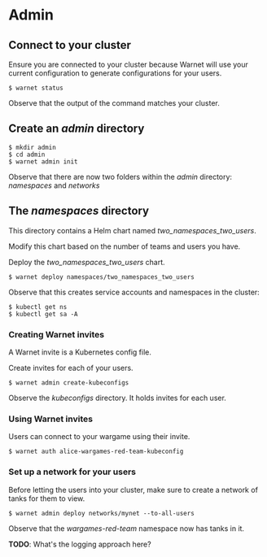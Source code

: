# Admin

## Connect to your cluster

Ensure you are connected to your cluster because Warnet will use your current configuration to generate configurations for your users.

```shell
$ warnet status
```

Observe that the output of the command matches your cluster.

## Create an *admin* directory

```shell
$ mkdir admin
$ cd admin
$ warnet admin init
```

Observe that there are now two folders within the *admin* directory: *namespaces* and *networks*

## The *namespaces* directory
This directory contains a Helm chart named *two_namespaces_two_users*.

Modify this chart based on the number of teams and users you have.

Deploy the *two_namespaces_two_users* chart.

```shell
$ warnet deploy namespaces/two_namespaces_two_users
```

Observe that this creates service accounts and namespaces in the cluster:

```shell
$ kubectl get ns
$ kubectl get sa -A
```

### Creating Warnet invites
A Warnet invite is a Kubernetes config file.

Create invites for each of your users.

```shell
$ warnet admin create-kubeconfigs
```

Observe the *kubeconfigs* directory. It holds invites for each user.

### Using Warnet invites
Users can connect to your wargame using their invite.

```shell
$ warnet auth alice-wargames-red-team-kubeconfig
```

### Set up a network for your users
Before letting the users into your cluster, make sure to create a network of tanks for them to view.


```shell
$ warnet admin deploy networks/mynet --to-all-users
```

Observe that the *wargames-red-team* namespace now has tanks in it.

**TODO**: What's the logging approach here?

